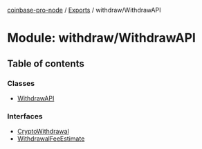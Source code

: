 [coinbase-pro-node](../README.md) / [Exports](../modules.md) / withdraw/WithdrawAPI

# Module: withdraw/WithdrawAPI

## Table of contents

### Classes

- [WithdrawAPI](../classes/withdraw/withdrawapi.withdrawapi.md)

### Interfaces

- [CryptoWithdrawal](../interfaces/withdraw/withdrawapi.cryptowithdrawal.md)
- [WithdrawalFeeEstimate](../interfaces/withdraw/withdrawapi.withdrawalfeeestimate.md)
